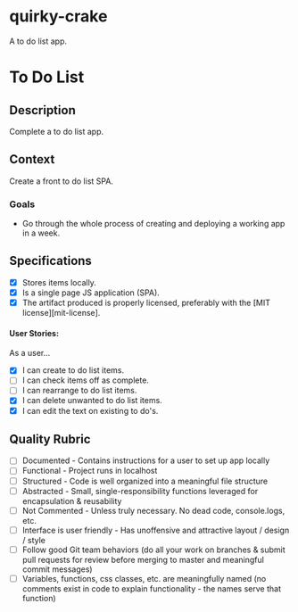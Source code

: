 # quirky-crake
A to do list app.
# To Do List
## Description

Complete a to do list app.

## Context

Create a front to do list SPA.

### Goals
- Go through the whole process of creating and deploying a working app in a week.

## Specifications
- [X] Stores items locally.
- [X] Is a single page JS application (SPA).
- [X] The artifact produced is properly licensed, preferably with the [MIT license][mit-license].

#### User Stories:
As a user...
- [X] I can create to do list items.
- [ ] I can check items off as complete.
- [ ] I can rearrange to do list items. 
- [X] I can delete unwanted to do list items.
- [X] I can edit the text on existing to do's.

## Quality Rubric
- [ ] Documented - Contains instructions for a user to set up app locally
- [ ] Functional - Project runs in localhost
- [ ] Structured - Code is well organized into a meaningful file structure
- [ ] Abstracted - Small, single-responsibility functions leveraged for encapsulation & reusability
- [ ] Not Commented - Unless truly necessary. No dead code, console.logs, etc.
- [ ] Interface is user friendly - Has unoffensive and attractive layout / design / style
- [ ] Follow good Git team behaviors (do all your work on branches & submit pull requests for review before merging to master and meaningful commit messages)
- [ ] Variables, functions, css classes, etc. are meaningfully named (no comments exist in code to explain functionality - the names serve that function)
